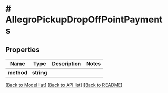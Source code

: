 # # AllegroPickupDropOffPointPayments

## Properties

Name | Type | Description | Notes
------------ | ------------- | ------------- | -------------
**method** | **string** |  |

[[Back to Model list]](../../README.md#models) [[Back to API list]](../../README.md#endpoints) [[Back to README]](../../README.md)
